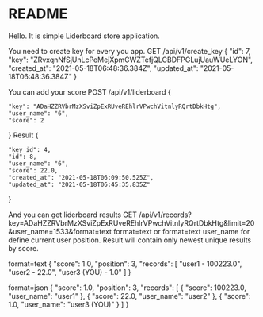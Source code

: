 # README

Hello. It is simple Liderboard store application.

You need to create key for every you app. 
GET /api/v1/create_key
{
    "id": 7,
    "key": "ZRvxqnNfSjUnLcPeMejXpmCWZTefjQLCBDFPGLujUauWUeLYON",
    "created_at": "2021-05-18T06:48:36.384Z",
    "updated_at": "2021-05-18T06:48:36.384Z"
}

You can add your score
POST /api/v1/liderboard
{ 

	"key": "ADaHZZRVbrMzXSviZpExRUveREhlrVPwchVitnlyRQrtDbkHtg",
	"user_name": "6",
    "score": 2
}
Result 
{

    "key_id": 4,
    "id": 8,
    "user_name": "6",
    "score": 22.0,
    "created_at": "2021-05-18T06:09:50.525Z",
    "updated_at": "2021-05-18T06:45:35.835Z"
}

And you can get liderboard results
GET /api/v1/records?key=ADaHZZRVbrMzXSviZpExRUveREhlrVPwchVitnlyRQrtDbkHtg&limit=20&user_name=1533&format=text
format=text or format=text
user_name for define current user position.
Result will contain only newest unique results by score.

format=text
{ 
    "score": 1.0,
    "position": 3,
    "records": [
        "user1 - 100223.0",
        "user2 - 22.0",
        "user3 (YOU) - 1.0"
    ]
}

format=json
{
    "score": 1.0,
    "position": 3,
    "records": [
        {
            "score": 100223.0,
            "user_name": "user1"
        },
        {
            "score": 22.0,
            "user_name": "user2"
        },
        {
            "score": 1.0,
            "user_name": "user3 (YOU)"
        }
    ]
}